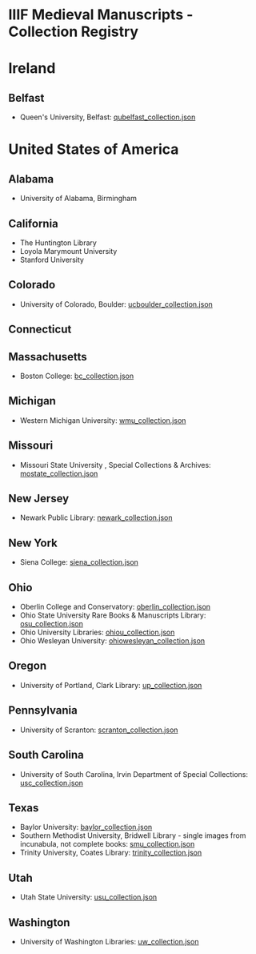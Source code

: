 # IIIF Medieval Manuscripts - Collection Registry
# Ireland
## Belfast
* Queen's University, Belfast: [qubelfast_collection.json](https://raw.githubusercontent.com/blalbrit/manuscript_registry/master/qubelfast_collection.json)
# United States of America
## Alabama
* University of Alabama, Birmingham
## California
* The Huntington Library
* Loyola Marymount University
* Stanford University
## Colorado
* University of Colorado, Boulder: [ucboulder_collection.json](https://raw.githubusercontent.com/blalbrit/manuscript_registry/master/ucboulder_collection.json)
## Connecticut
## Massachusetts
* Boston College: [bc_collection.json](https://raw.githubusercontent.com/blalbrit/manuscript_registry/master/bc_collection.json)
## Michigan
* Western Michigan University: [wmu_collection.json](https://raw.githubusercontent.com/blalbrit/manuscript_registry/master/wmu_collection.json)
## Missouri
* Missouri State University , Special Collections & Archives: [mostate_collection.json](https://raw.githubusercontent.com/blalbrit/manuscript_registry/master/mostate_collection.json)
## New Jersey
* Newark Public Library: [newark_collection.json](https://raw.githubusercontent.com/blalbrit/manuscript_registry/master/newark_collection.json)
## New York
* Siena College: [siena_collection.json](https://raw.githubusercontent.com/blalbrit/manuscript_registry/master/siena_collection.json)
## Ohio
* Oberlin College and Conservatory: [oberlin_collection.json](https://raw.githubusercontent.com/blalbrit/manuscript_registry/master/oberlin_collection.json)
* Ohio State University Rare Books & Manuscripts Library: [osu_collection.json](https://raw.githubusercontent.com/blalbrit/manuscript_registry/master/osu_collection.json)
* Ohio University Libraries: [ohiou_collection.json](https://raw.githubusercontent.com/blalbrit/manuscript_registry/master/ohiou_collection.json)
* Ohio Wesleyan University: [ohiowesleyan_collection.json](https://raw.githubusercontent.com/blalbrit/manuscript_registry/master/ohiowesleyan_collection.json)
## Oregon
* University of Portland, Clark Library: [up_collection.json](https://raw.githubusercontent.com/blalbrit/manuscript_registry/master/up_collection.json)
## Pennsylvania
* University of Scranton: [scranton_collection.json](https://raw.githubusercontent.com/blalbrit/manuscript_registry/master/scranton_collection.json)
## South Carolina
* University of South Carolina, Irvin Department of Special Collections: [usc_collection.json](https://raw.githubusercontent.com/blalbrit/manuscript_registry/master/usc_collection.json)
## Texas
* Baylor University: [baylor_collection.json](https://raw.githubusercontent.com/blalbrit/manuscript_registry/master/baylor_collection.json)
* Southern Methodist University, Bridwell Library - single images from incunabula, not complete books: [smu_collection.json](https://raw.githubusercontent.com/blalbrit/manuscript_registry/master/smu_collection.json)
* Trinity University, Coates Library: [trinity_collection.json](https://raw.githubusercontent.com/blalbrit/manuscript_registry/master/trinity_collection.json)
## Utah
* Utah State University: [usu_collection.json](https://raw.githubusercontent.com/blalbrit/manuscript_registry/master/usu_collection.json)
## Washington
* University of Washington Libraries: [uw_collection.json](https://raw.githubusercontent.com/blalbrit/manuscript_registry/master/uw_collection.json)
